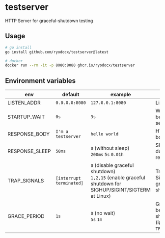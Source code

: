 # testserver
HTTP Server for graceful-shutdown testing

## Usage

```sh
# go install
go install github.com/ryodocx/testserver@latest

# docker
docker run --rm -it -p 8080:8080 ghcr.io/ryodocx/testserver
```

## Environment variables

| env            | default                  | example                                                                                                     | description                                                           |
|----------------|--------------------------|-------------------------------------------------------------------------------------------------------------|-----------------------------------------------------------------------|
| LISTEN_ADDR    | `0.0.0.0:8080`           | `127.0.0.1:8080`                                                                                            | Listen address                                                        |
| STARTUP_WAIT   | `0s`                     | `3s`                                                                                                        | Waiting time before start serving                                     |
| RESPONSE_BODY  | `I'm a testserver`       | `hello world`                                                                                               | HTTP response body                                                    |
| RESPONSE_SLEEP | `50ms`                   | `0` (without sleep) <br> `200ms` `5s` `0.01h`                                                               | Sleep time during HTTP response                                       |
| TRAP_SIGNALS   | `[interrupt terminated]` | `0` (disable graceful shutdown) <br> `1,2,15` (enable graceful shutdown for SIGHUP/SIGINT/SIGTERM at Linux) | Trapped Signals for graceful shutdown                                 |
| GRACE_PERIOD   | `1s`                     | `0` (no wait) <br> `5s` `1m`                                                                                | Grace period before starting shutdown (ignored when `TRAP_SIGNALS=0`) |
